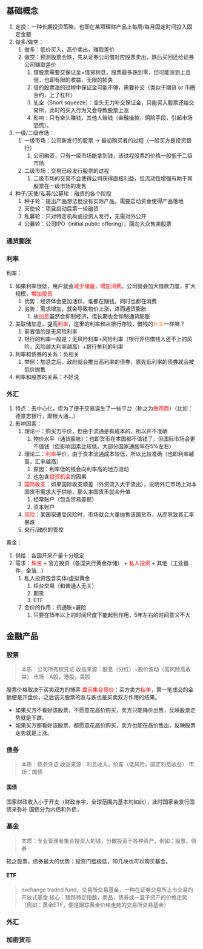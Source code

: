 ## 基础概念

1. 定投：一种长期投资策略，也即在某项理财产品上每周/每月固定时间投入固定金额
2. 做多/做空：
	1. 做多：低价买入，高价卖出，赚取差价
	2. 做空：预测股票会跌，先从证券公司借对应股票卖出，跌后买回还给证券公司赚取差价
		1. 借股票需要交保证金+借贷利息，股票最多跌到零，但可能涨到上百倍，也即有限的收益，无限的损失
		2. 借的股票涨的过程中保证金可能不够，需要补交（类似于期货 or 币圈合约，上了杠杆）
		3. 轧空（Short squeeze）：空头无力补交保证金，只能买入股票还给交易所，此时的买入行为又会导致股票上涨
		4. 影响：只有空头赚钱，其他人赔钱（金融操控，阴险手段，引起市场恐慌）。
3. 一级/二级市场：
	1. 一级市场：公司新发行的股票 -> 最初购买者的过程（一般买方是投资银行）
		1. 公司融资，只有一级市场能拿到钱，该过程股票的价格一般低于二级市场
	2. 二级市场：交易已经发行股票的过程
		1. 二级市场的交易不会使得公司获得直接利益，但流动性增强有助于其股票在一级市场的发售
4. 种子/天使/私募/公募轮：融资的各个阶段
	1. 种子轮：提出产品想法但没有实际产品，需要启动资金使得产品落地
	2. 天使轮：项目启动后第一轮融资
	3. 私募轮：只对特定机构或投资人发行，无需对外公开
	4. 公募轮：公司IPO（initial public offering），面向大众售卖股票

### 通货膨胀

### 利率

利率：
1. 如果利率很低，用户就会<font color="#ff0000">减少储蓄</font>，<font color="#ff0000">增加消费</font>。公司就会加大借款力度，扩大规模，<font color="#ff0000">增加投资</font>
	1. 优势：经济体会更加活跃，谁都在赚钱，同时也都在消费
	2. 劣势：需求增加，就会导致物价上涨，进而通货膨胀
		1. 故<font color="#ff0000">加息</font>虽然会抑制经济，但长期也会抑制通货膨胀
2. 美联储加息，提高<font color="#ff0000">利率</font>，这里的利率和从银行存钱，借钱的<font color="#f79646">利率</font>一样嘛？
	1. 前者值的是无风险利率
	2. 银行的利率一般是：无风险利率+风险利率（银行评估借钱人还不上的风险，风险越大利率越高）+银行牟利的利率
3. 利率和债券的关系：负相关
	1. 举例：加息之后，政府就会推出高利率的债券，原先低利率的债券就会被低价抛售
4. 利率和股票的关系：不好说

### 外汇

1. 特点：去中心化，但为了便于交易诞生了一些平台（称之为<font color="#ff0000">做市商</font>）（比如：德意志银行，摩根大通...）
2. 影响因素：
	1. 理论一：购买力平价，但由于流通是有成本的，所以并不准确
		1. 物价水平（通货膨胀）：也即货币在本国都不值钱了，但国际市场会更不值钱（但影响因素比较低，大部分国家通胀率在5%左右）
	2. 理论二：<font color="#ff0000">利率</font>平价，由于资本流通成本较低，所以比较准确（也即利率越高，汇率越高）
		1. 原因：利率低的钱会向利率高的地方流动
		2. 也包含<font color="#ff0000">投资机会</font>的因素
	3. <font color="#ff0000">国际收支</font>：如果国际收支顺差（外资流入大于流出），说明外汇市场上对本国货币需求大于供给，那么本国货币就会升值
		1. 经常账户（包含贸易差额）
		2. 资本账户
	4. <font color="#ff0000">风险</font>：某国家遭受风险时，市场就会大量抛售该国货币，从而导致其汇率暴跌
	5. 央行/政府的管控


黄金：
1. 供给：各国开采产量十分稳定
2. 需求：<font color="#ff0000">珠宝</font> + 官方投资（各国央行黄金存储） + <font color="#ff0000">私人投资</font> + 其他（工业器件，金箔...）
	1. 私人投资包含实体/虚拟黄金
		1. 柜台交易（和普通人无关）
		2. 期货
		3. ETF
	2. 金价的作用：抗通胀+避险
		1. 只要在15年以上的时间尺度下能起到作用，5年左右的时间意义不大


## 金融产品

### 股票
> 本质：公司所有权凭证
> 收益来源：股息（分红）+股价波动（高风险高收益）
> 市场：A股，港股，美股

股票价格取决于买卖双方的博弈
<font color="#ff0000">盘前集合竞价</font>：买方卖方<font color="#ff0000">挂单</font>，第一笔成交的金额便是开盘价，之后该天股票的涨与跌也是买卖双方作用的结果。
- 如果买方不看好该股票，不愿意花高价购买，卖方只能降价出售，反映股票走势就是下跌。
- 如果买方都看好该股票，都愿意花高价购买，卖方也能在高价售出，反映股票走势就是上涨。


### 债券
> 本质：债务凭证
> 收益来源：利息收入，价差（低风险，固定利息收益）
> 市场：国债

#### 国债
国家财政收入小于开支（财政赤字，全球范围内基本均如此），此时国家会发行国债来弥补
国债分为内债和外债，

### 基金
> 本质：专业管理者集合投资人的钱，分散投资于各种资产，例如：股票，债券

较之股票，债券最大的优势：投资门槛极低，10几块也可以购买基金。

#### ETF
> exchange traded fund，交易所交易基金，一种在证券交易所上市交易的开放式基金
> 核心：跟踪特定指数，商品，债券或一篮子资产的价格走势（例如：黄金ETF，便是跟踪黄金价格走势的交易所交易基金）



### 外汇

### 加密货币

